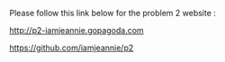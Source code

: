 Please follow this link below for the problem 2 website : 

http://p2-iamjeannie.gopagoda.com


https://github.com/iamjeannie/p2